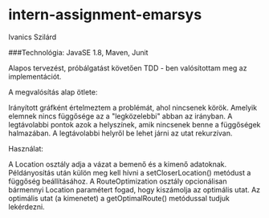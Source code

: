 # intern-assignment-emarsys

Ivanics Szilárd

###Technológia: 
JavaSE 1.8, Maven, Junit

Alapos tervezést, próbálgatást követően TDD - ben valósítottam meg az implementációt.

A megvalósítás alap ötlete: 

Irányított gráfként értelmeztem a problémát, ahol nincsenek körök. Amelyik elemnek nincs függősége az a "legközelebbi" abban az irányban. A legtávolabbi pontok azok a helyszínek, amik nincsenek benne a függőségek halmazában. A legtávolabbi helyről be lehet járni az utat rekurzívan.
 
Használat:

A Location osztály adja a vázat a bemenő és a kimenő adatoknak. Példányosítás után külön meg kell hívni a setCloserLocation() metódust a függőség beállításához. 
 A RouteOptimization osztály opcionálisan bármennyi Location paramétert fogad, hogy kiszámolja az optimális utat. Az optimális utat (a kimenetet) a getOptimalRoute() metódussal tudjuk lekérdezni.

